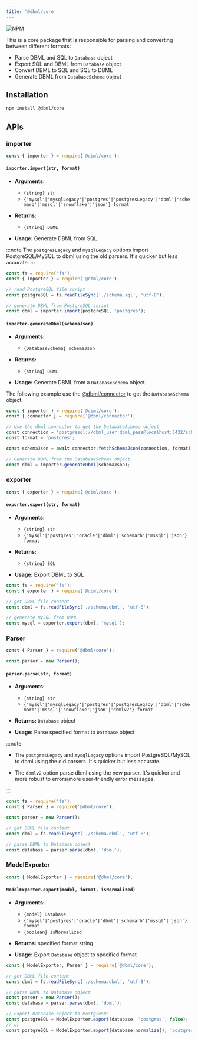 ```yaml
---
title: '@dbml/core'
---
```


[![NPM](https://img.shields.io/npm/v/@dbml/core)](https://www.npmjs.com/package/@dbml/core)

This is a core package that is responsible for parsing and converting between different formats:

* Parse DBML and SQL to `Database` object
* Export SQL and DBML from `Database` object
* Convert DBML to SQL and SQL to DBML
* Generate DBML from `DatabaseSchema` object

## Installation

```bash npm2yarn
npm install @dbml/core
```

## APIs

### importer

```javascript
const { importer } = require('@dbml/core');
```

#### `importer.import(str, format)`

* **Arguments:**
  * ```{string} str```
  * ```{'mysql'|'mysqlLegacy'|'postgres'|'postgresLegacy'|'dbml'|'schemarb'|'mssql'|'snowflake'|'json'} format```

* **Returns:**
  * ```{string} DBML```

* **Usage:**
Generate DBML from SQL.

:::note
The `postgresLegacy` and `mysqlLegacy` options import PostgreSQL/MySQL to dbml using the old parsers. It's quicker but less accurate.
:::

```javascript
const fs = require('fs');
const { importer } = require('@dbml/core');

// read PostgreSQL file script
const postgreSQL = fs.readFileSync('./schema.sql', 'utf-8');

// generate DBML from PostgreSQL script
const dbml = importer.import(postgreSQL, 'postgres');
```

#### `importer.generateDbml(schemaJson)`

* **Arguments:**
  * ```{DatabaseSchema} schemaJson```

* **Returns:**
  * ```{string} DBML```

* **Usage:**
Generate DBML from a `DatabaseSchema` object.

The following example use the [@dbml/connector](./connector.md) to get the `DatabaseSchema` object.

```javascript
const { importer } = require('@dbml/core');
const { connector } = require('@dbml/connector');

// Use the dbml connector to get the DatabaseSchema object
const connection = 'postgresql://dbml_user:dbml_pass@localhost:5432/schema';
const format = 'postgres';

const schemaJson = await connector.fetchSchemaJson(connection, format);

// Generate DBML from the DatabaseSchema object
const dbml = importer.generateDbml(schemaJson);
```

### exporter

```javascript
const { exporter } = require('@dbml/core');
```

#### `exporter.export(str, format)`

* **Arguments:**
  * ```{string} str```
  * ```{'mysql'|'postgres'|'oracle'|'dbml'|'schemarb'|'mssql'|'json'} format```

* **Returns:**
  * ```{string} SQL```

* **Usage:**
Export DBML to SQL

```javascript
const fs = require('fs');
const { exporter } = require('@dbml/core');

// get DBML file content
const dbml = fs.readFileSync('./schema.dbml', 'utf-8');

// generate MySQL from DBML
const mysql = exporter.export(dbml, 'mysql');
```

### Parser

```javascript
const { Parser } = require('@dbml/core');

const parser = new Parser();
```

#### `parser.parse(str, format)`

* **Arguments:**
  * ```{string} str```
  * ```{'mysql'|'mysqlLegacy'|'postgres'|'postgresLegacy'|'dbml'|'schemarb'|'mssql'|'snowflake'|'json'|'dbmlv2'} format```

* **Returns:** ```Database``` object

* **Usage:**
Parse specified format to ```Database``` object

:::note

* The `postgresLegacy` and `mysqlLegacy` options import PostgreSQL/MySQL to dbml using the old parsers. It's quicker but less accurate.

* The `dbmlv2` option parse dbml using the new parser. It's quicker and more robust to errors/more user-friendly error messages.

:::

```javascript
const fs = require('fs');
const { Parser } = require('@dbml/core');

const parser = new Parser();

// get DBML file content
const dbml = fs.readFileSync('./schema.dbml', 'utf-8');

// parse DBML to Database object
const database = parser.parse(dbml, 'dbml');
```

### ModelExporter

```javascript
const { ModelExporter } = require('@dbml/core');
```

#### `ModelExporter.export(model, format, isNormalized)`

* **Arguments:**
  * ```{model} Database```
  * ```{'mysql'|'postgres'|'oracle'|'dbml'|'schemarb'|'mssql'|'json'} format```
  * ```{boolean} isNormalized```

* **Returns:** specified format string

* **Usage:**
Export ```Database``` object to specified format

```javascript
const { ModelExporter, Parser } = require('@dbml/core');

// get DBML file content
const dbml = fs.readFileSync('./schema.dbml', 'utf-8');

// parse DBML to Database object
const parser = new Parser();
const database = parser.parse(dbml, 'dbml');

// Export Database object to PostgreSQL
const postgreSQL = ModelExporter.export(database, 'postgres', false);
// or
const postgreSQL = ModelExporter.export(database.normalize(), 'postgres');
```
